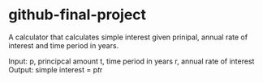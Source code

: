 # github-final-project
A calculator that calculates simple interest given prinipal, annual rate of interest and time period in years.

Input:
  p, principcal amount
  t, time period in years
  r, annual rate of interest
Output:
  simple interest = p*t*r
